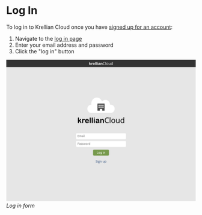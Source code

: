 # Log In

To log in to Krellian Cloud once you have [signed up for an account](../sign-up):

1. Navigate to the [log in page](https://cloud.krellian.com/login)
2. Enter your email address and password
3. Click the "log in" button

![Screenshot of the login form](images/log_in.png)
*Log in form*